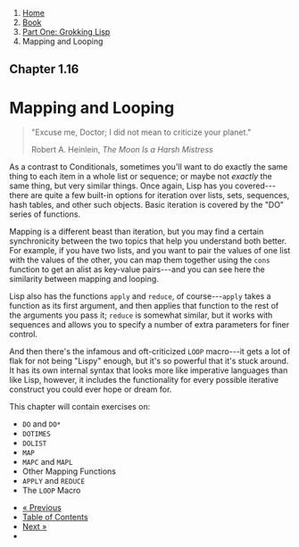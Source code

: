 <ol class="breadcrumb">
  <li><a href="/">Home</a></li>
  <li><a href="/book/">Book</a></li>
  <li><a href="/book/1-0-0-overview/">Part One: Grokking Lisp</a></li>
  <li class="active">Mapping and Looping</li>
</ol>

## Chapter 1.16

# Mapping and Looping

> "Excuse me, Doctor; I did not mean to criticize your planet."
> <footer>Robert A. Heinlein, <em>The Moon Is a Harsh Mistress</em></footer>

As a contrast to Conditionals, sometimes you'll want to do exactly the same thing to each item in a whole list or sequence; or maybe not *exactly* the same thing, but very similar things. Once again, Lisp has you covered---there are quite a few built-in options for iteration over lists, sets, sequences, hash tables, and other such objects.  Basic iteration is covered by the "DO" series of functions.

Mapping is a different beast than iteration, but you may find a certain synchronicity between the two topics that help you understand both better. For example, if you have two lists, and you want to pair the values of one list with the values of the other, you can map them together using the `cons` function to get an alist as key-value pairs---and you can see here the similarity between mapping and looping.

Lisp also has the functions `apply` and `reduce`, of course---`apply` takes a function as its first argument, and then applies that function to the rest of the arguments you pass it; `reduce` is somewhat similar, but it works with sequences and allows you to specify a number of extra parameters for finer control.

And then there's the infamous and oft-criticized `LOOP` macro---it gets a lot of flak for not being "Lispy" enough, but it's so powerful that it's stuck around.  It has its own internal syntax that looks more like imperative languages than like Lisp, however, it includes the functionality for every possible iterative construct you could ever hope or dream for.

This chapter will contain exercises on:

* `DO` and `DO*`
* `DOTIMES`
* `DOLIST`
* `MAP`
* `MAPC` and `MAPL`
* Other Mapping Functions
* `APPLY` and `REDUCE`
* The `LOOP` Macro

<ul class="pager">
  <li class="previous"><a href="/book/1-15-0-command-line-utility/">&laquo; Previous</a></li>
  <li><a href="/book/">Table of Contents</a></li>
  <li class="next"><a href="/book/1-17-0-iterate/">Next &raquo;</a><li>
</ul>
